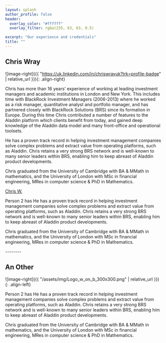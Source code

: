 ```yaml
---
layout: splash
author_profile: false
header:
  overlay_color: "#ffffff"
  overlay_filter: rgba(235, 63, 63, 0.5)

excerpt: "Our experience and credentials"
title: ""
---
```



## Chris Wray

![image-right]({{ "https://uk.linkedin.com/in/chriswrayuk?trk=profile-badge" | relative_url }}){: .align-right}

Chris has more than 16 years’ experience of working at leading investment managers and academic institutions in London and New York. This includes time with BlackRock Investment Managers (2006-2013) where he worked as a risk manager, quantitative analyst and portfolio manager, and has partnered closely with BlackRock Solutions (BRS) since its formation in Europe. During this time Chris contributed a number of features to the Aladdin platform which clients benefit from today, and gained deep knowledge of the Aladdin data model and many front-office and operational toolsets.

He has a proven track record in helping investment management companies solve complex problems and extract value from operating platforms, such as Aladdin. Chris retains a very strong BRS network and is well-known to many senior leaders within BRS, enabling him to keep abreast of Aladdin product developments.

Chris graduated from the University of Cambridge with BA & MMath in mathematics, and the University of London with MSc in financial engineering, MRes in computer science & PhD in Mathematics.

<script type="text/javascript" src="https://platform.linkedin.com/badges/js/profile.js" async defer>
</script>
<div class="LI-profile-badge"  data-version="v1" data-size="large" data-locale="en_US" data-type="horizontal" data-theme="light" data-vanity="chriswrayuk">
  <a class="LI-simple-link" href='https://uk.linkedin.com/in/chriswrayuk?trk=profile-badge'>Chris W.
  </a>
<p>Person 2 has He has a proven track record in helping investment management companies solve complex problems and extract value from operating platforms, such as Aladdin. Chris retains a very strong BRS network and is well-known to many senior leaders within BRS, enabling him to keep abreast of Aladdin product developments.

Chris graduated from the University of Cambridge with BA & MMath in mathematics, and the University of London with MSc in financial engineering, MRes in computer science & PhD in Mathematics.</p>
</div>
--------

## An Other

![image-right]({{ "/assets/img/Logo_w_on_b_300x300.png" | relative_url }}){: .align-left}

Person 2 has He has a proven track record in helping investment management companies solve complex problems and extract value from operating platforms, such as Aladdin. Chris retains a very strong BRS network and is well-known to many senior leaders within BRS, enabling him to keep abreast of Aladdin product developments.

Chris graduated from the University of Cambridge with BA & MMath in mathematics, and the University of London with MSc in financial engineering, MRes in computer science & PhD in Mathematics.